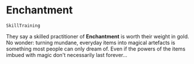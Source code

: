 # Enchantment

`SkillTraining`

They say a skilled practitioner of **Enchantment** is worth their weight in gold. No wonder: turning mundane, everyday items into magical artefacts is something most people can only dream of. Even if the powers of the items imbued with magic don't necessarily last forever...